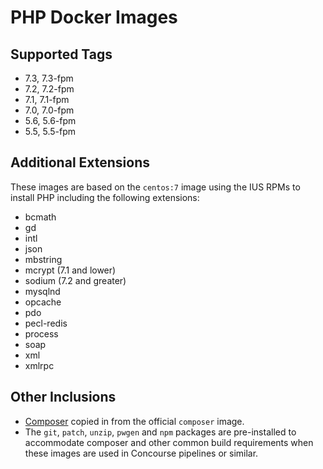 # PHP Docker Images

## Supported Tags

* 7.3, 7.3-fpm
* 7.2, 7.2-fpm
* 7.1, 7.1-fpm
* 7.0, 7.0-fpm
* 5.6, 5.6-fpm
* 5.5, 5.5-fpm

## Additional Extensions

These images are based on the `centos:7` image using the IUS RPMs to install PHP including the following extensions:

* bcmath
* gd
* intl
* json
* mbstring
* mcrypt (7.1 and lower)
* sodium (7.2 and greater)
* mysqlnd
* opcache
* pdo
* pecl-redis
* process
* soap
* xml
* xmlrpc

## Other Inclusions

* [Composer](https://hub.docker.com/_/composer) copied in from the official `composer` image.
* The `git`, `patch`, `unzip`, `pwgen` and `npm` packages are pre-installed to accommodate composer and other common build requirements when these images are used in Concourse pipelines or similar.
